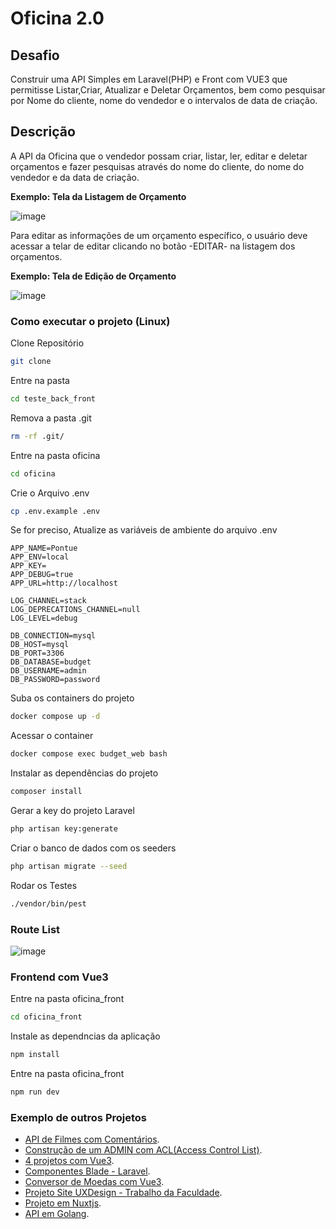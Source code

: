 # Oficina 2.0

## Desafio

Construir uma API Simples em Laravel(PHP) e Front com VUE3 que permitisse Listar,Criar, Atualizar e Deletar Orçamentos,
 bem como pesquisar por Nome do cliente, nome do vendedor e o intervalos de data de criação.

## Descrição

A API da Oficina que o vendedor possam criar, listar, ler, editar e deletar orçamentos e fazer pesquisas através do nome do cliente, do nome do vendedor
e da data de criação.

**Exemplo: Tela da Listagem de Orçamento**

![image](https://user-images.githubusercontent.com/57235071/232242423-28c82172-fe93-4ebf-89fb-189b9e27363f.png)

Para editar as informações de um orçamento específico, o usuário deve acessar a telar de editar clicando no botão -EDITAR- na listagem dos orçamentos.

**Exemplo: Tela de Edição de Orçamento**

![image](https://user-images.githubusercontent.com/57235071/232242495-6bc3b31a-1ff6-4d86-a3e0-a004ec0cbc71.png)


### Como executar o projeto (Linux)
Clone Repositório
```sh
git clone
```

Entre na pasta
```sh
cd teste_back_front
```

Remova a pasta .git
```sh
rm -rf .git/
```

Entre na pasta oficina
```sh
cd oficina
```

Crie o Arquivo .env
```sh
cp .env.example .env
```

Se for preciso, Atualize as variáveis de ambiente do arquivo .env
```
APP_NAME=Pontue
APP_ENV=local
APP_KEY=
APP_DEBUG=true
APP_URL=http://localhost

LOG_CHANNEL=stack
LOG_DEPRECATIONS_CHANNEL=null
LOG_LEVEL=debug

DB_CONNECTION=mysql
DB_HOST=mysql
DB_PORT=3306
DB_DATABASE=budget
DB_USERNAME=admin
DB_PASSWORD=password
```
Suba os containers do projeto
```sh
docker compose up -d
```

Acessar o container
```sh
docker compose exec budget_web bash
```

Instalar as dependências do projeto
```sh
composer install
```

Gerar a key do projeto Laravel
```sh
php artisan key:generate
```

Criar o banco de dados com os seeders
```sh
php artisan migrate --seed
```

Rodar os Testes
```sh
./vendor/bin/pest
```

### Route List

![image](https://user-images.githubusercontent.com/57235071/232242549-be234b5b-30ad-428d-be57-ff9863616b5d.png)

### Frontend com Vue3

Entre na pasta oficina_front
```sh
cd oficina_front
```

Instale as dependncias da aplicação
```sh
npm install
```

Entre na pasta oficina_front
```sh
npm run dev
```


### Exemplo de outros Projetos
- [API de Filmes com Comentários](https://github.com/EuclidesKinto/movie_api).
- [Construção de um ADMIN com ACL(Access Control List)](https://github.com/EuclidesKinto/filament-acl).
- [4 projetos com Vue3](https://github.com/EuclidesKinto/vue-projects).
- [Componentes Blade - Laravel](https://github.com/EuclidesKinto/components).
- [Conversor de Moedas com Vue3](https://github.com/EuclidesKinto/conversor-moedas).
- [Projeto Site UXDesign - Trabalho da Faculdade](https://github.com/EuclidesKinto/trabalho-ux-html).
- [Projeto em Nuxtjs](https://github.com/EuclidesKinto/lu_estilo_front).
- [API em Golang](https://github.com/EuclidesKinto/backend_api).

